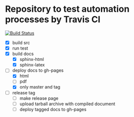 # Repository to test automation processes by Travis CI

[![Build Status](https://travis-ci.org/yomichi/test-travis.svg?branch=master)](https://travis-ci.org/yomichi/test-travis)

- [x] build src
- [x] run test
- [x] build docs
    - [x] sphinx-html
    - [x] sphinx-latex
- [ ] deploy docs to gh-pages
    - [x] html
    - [ ] pdf
    - [x] only master and tag
- [ ] release tag
    - [ ] make release page
    - [ ] upload tarball archive with compiled document
    - [ ] deploy tagged docs to gh-pages
